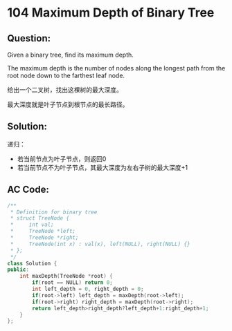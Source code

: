 # 104 Maximum Depth of Binary Tree

## Question:

Given a binary tree, find its maximum depth.

The maximum depth is the number of nodes along the longest path from the root node down to the farthest leaf node.

给出一个二叉树，找出这棵树的最大深度。

最大深度就是叶子节点到根节点的最长路径。

## Solution:

递归：

+ 若当前节点为叶子节点，则返回0
+ 若当前节点不为叶子节点，其最大深度为左右子树的最大深度+1

## AC Code:

``` c++
/**
 * Definition for binary tree
 * struct TreeNode {
 *     int val;
 *     TreeNode *left;
 *     TreeNode *right;
 *     TreeNode(int x) : val(x), left(NULL), right(NULL) {}
 * };
 */
class Solution {
public:
    int maxDepth(TreeNode *root) {
        if(root == NULL) return 0;
        int left_depth = 0, right_depth = 0;
        if(root->left) left_depth = maxDepth(root->left);
        if(root->right) right_depth = maxDepth(root->right);
        return left_depth>right_depth?left_depth+1:right_depth+1;
    }
};
```
